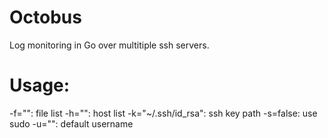 Octobus
=======

Log monitoring in Go over multitiple ssh servers.

# Usage:
  -f="": file list
  -h="": host list
  -k="~/.ssh/id_rsa": ssh key path
  -s=false: use sudo
  -u="": default username
